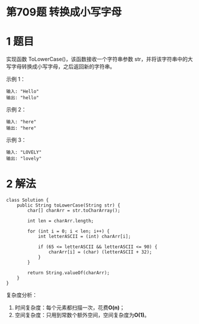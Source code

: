 # 第709题 转换成小写字母

# 1 题目

实现函数 ToLowerCase()，该函数接收一个字符串参数 str，并将该字符串中的大写字母转换成小写字母，之后返回新的字符串。

示例 1：

```
输入: "Hello"
输出: "hello"
```

示例 2：

```
输入: "here"
输出: "here"
```

示例 3：

```
输入: "LOVELY"
输出: "lovely"
```

# 2 解法

```
class Solution {
    public String toLowerCase(String str) {
        char[] charArr = str.toCharArray();

        int len = charArr.length;

        for (int i = 0; i < len; i++) {
            int letterASCII = (int) charArr[i];

            if (65 <= letterASCII && letterASCII <= 90) {
                charArr[i] = (char) (letterASCII + 32);
            }
        }

        return String.valueOf(charArr);
    }
}
```

复杂度分析：

1. 时间复杂度：每个元素都扫描一次，花费**O(n)**；
2. 空间复杂度：只用到常数个额外空间，空间复杂度为**O(1)**。
